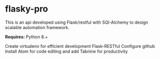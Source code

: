 # flasky-pro

This is an api developed using Flask/restful with SQl-Alchemy to design scalable automation framework.


**Requires:**
Python 8.+

Create virtualenv for efficient development
Flask-RESTful
Configure github
Install Atom for code editing and add Tabnine for productivity

